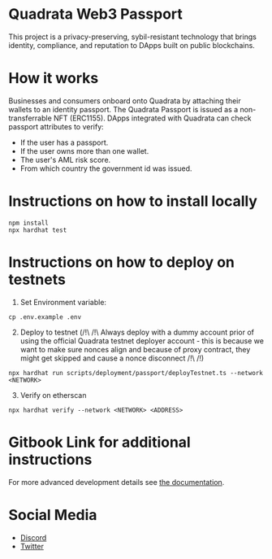 # Quadrata Web3 Passport

This project is a privacy-preserving, sybil-resistant technology that brings identity, compliance, and reputation to DApps built on public blockchains.

# How it works

Businesses and consumers onboard onto Quadrata by attaching their wallets to an identity passport. The Quadrata Passport is issued as a non-transferrable NFT (ERC1155).
DApps integrated with Quadrata can check passport attributes to verify:
- If the user has a passport.
- If the user owns more than one wallet.
- The user's AML risk score.
- From which country the government id was issued.

# Instructions on how to install locally

```shell
npm install
npx hardhat test
```

# Instructions on how to deploy on testnets
1. Set Environment variable: 
```
cp .env.example .env
```
2. Deploy to testnet (/!\ /!\ Always deploy with a dummy account prior of using the official Quadrata testnet deployer account - this is because we want to make sure nonces align and because of proxy contract, they might get skipped and cause a nonce disconnect /!\ /!\)
```
npx hardhat run scripts/deployment/passport/deployTestnet.ts --network <NETWORK>
```
3. Verify on etherscan
```
npx hardhat verify --network <NETWORK> <ADDRESS>
```

# Gitbook Link for additional instructions
For more advanced development details see [the documentation](https://docs.quadrata.com).

# Social Media
- [Discord](https://discord.gg/67QgzrymHW)
- [Twitter](https://twitter.com/QuadrataNetwork)
